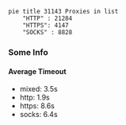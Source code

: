 
```mermaid
pie title 31143 Proxies in list
    "HTTP" : 21284
    "HTTPS": 4147
    "SOCKS" : 8828
```

### Some Info
#### Average Timeout

- mixed: 3.5s
- http: 1.9s
- https: 8.6s
- socks: 6.4s